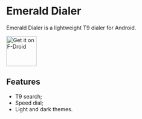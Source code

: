 # Emerald Dialer

Emerald Dialer is a lightweight T9 dialer for Android. 

[<img src="https://f-droid.org/badge/get-it-on.png"
      alt="Get it on F-Droid"
      height="80">](https://f-droid.org/app/ru.henridellal.dialer)

## Features
- T9 search;
- Speed dial;
- Light and dark themes.
